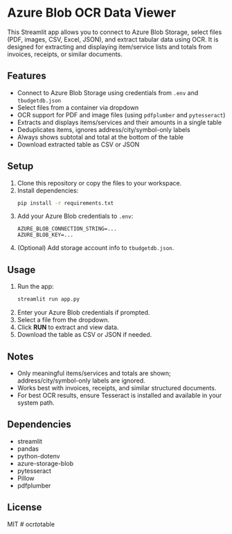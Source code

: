 # Azure Blob OCR Data Viewer

This Streamlit app allows you to connect to Azure Blob Storage, select files (PDF, images, CSV, Excel, JSON), and extract tabular data using OCR. It is designed for extracting and displaying item/service lists and totals from invoices, receipts, or similar documents.

## Features
- Connect to Azure Blob Storage using credentials from `.env` and `tbudgetdb.json`
- Select files from a container via dropdown
- OCR support for PDF and image files (using `pdfplumber` and `pytesseract`)
- Extracts and displays items/services and their amounts in a single table
- Deduplicates items, ignores address/city/symbol-only labels
- Always shows subtotal and total at the bottom of the table
- Download extracted table as CSV or JSON

## Setup
1. Clone this repository or copy the files to your workspace.
2. Install dependencies:
   ```sh
   pip install -r requirements.txt
   ```
3. Add your Azure Blob credentials to `.env`:
   ```
   AZURE_BLOB_CONNECTION_STRING=...
   AZURE_BLOB_KEY=...
   ```
4. (Optional) Add storage account info to `tbudgetdb.json`.

## Usage
1. Run the app:
   ```sh
   streamlit run app.py
   ```
2. Enter your Azure Blob credentials if prompted.
3. Select a file from the dropdown.
4. Click **RUN** to extract and view data.
5. Download the table as CSV or JSON if needed.

## Notes
- Only meaningful items/services and totals are shown; address/city/symbol-only labels are ignored.
- Works best with invoices, receipts, and similar structured documents.
- For best OCR results, ensure Tesseract is installed and available in your system path.

## Dependencies
- streamlit
- pandas
- python-dotenv
- azure-storage-blob
- pytesseract
- Pillow
- pdfplumber

## License
MIT
#   o c r _ t o _ t a b l e 
 
 
